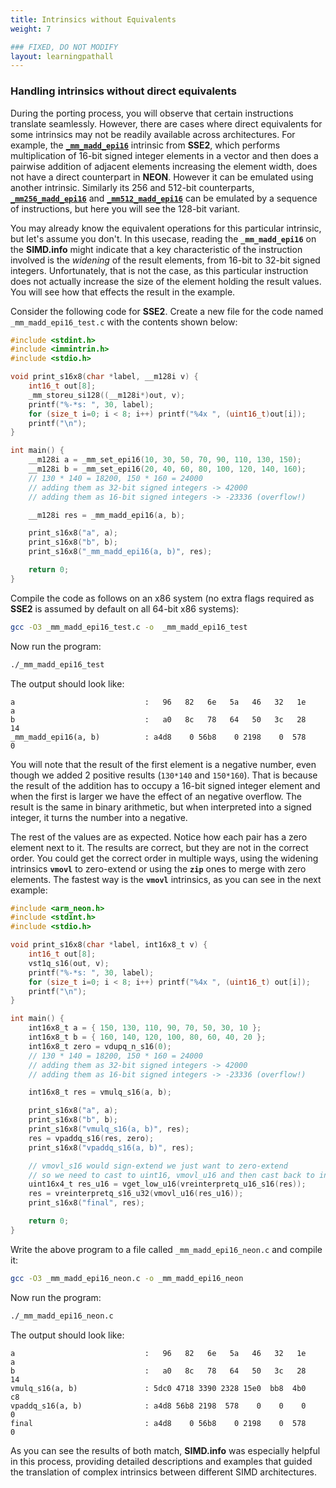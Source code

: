```yaml
---
title: Intrinsics without Equivalents
weight: 7

### FIXED, DO NOT MODIFY
layout: learningpathall
---
```


### Handling intrinsics without direct equivalents

During the porting process, you will observe that certain instructions translate seamlessly. However, there are cases where direct equivalents for some intrinsics may not be readily available across architectures. For example, the [**`_mm_madd_epi16`**](https://simd.info/c_intrinsic/_mm_madd_epi16/) intrinsic from **SSE2**, which performs multiplication of 16-bit signed integer elements in a vector and then does a pairwise addition of adjacent elements increasing the element width, does not have a direct counterpart in **NEON**. However it can be emulated using another intrinsic. Similarly its 256 and 512-bit counterparts, [**`_mm256_madd_epi16`**](https://simd.info/c_intrinsic/_mm256_madd_epi16/) and [**`_mm512_madd_epi16`**](https://simd.info/c_intrinsic/_mm512_madd_epi16/) can be emulated by a sequence of instructions, but here you will see the 128-bit variant.

You may already know the equivalent operations for this particular intrinsic, but let's assume you don't. In this usecase, reading the **`_mm_madd_epi16`** on the **SIMD.info** might indicate that a key characteristic of the instruction involved is the *widening* of the result elements, from 16-bit to 32-bit signed integers. Unfortunately, that is not the case, as this particular instruction does not actually increase the size of the element holding the result values. You will see how that effects the result in the example.

Consider the following code for **SSE2**. Create a new file for the code named `_mm_madd_epi16_test.c` with the contents shown below:

```C
#include <stdint.h>
#include <immintrin.h>
#include <stdio.h>

void print_s16x8(char *label, __m128i v) {
    int16_t out[8];
    _mm_storeu_si128((__m128i*)out, v);
    printf("%-*s: ", 30, label);
    for (size_t i=0; i < 8; i++) printf("%4x ", (uint16_t)out[i]);
    printf("\n");
}

int main() {
    __m128i a = _mm_set_epi16(10, 30, 50, 70, 90, 110, 130, 150);
    __m128i b = _mm_set_epi16(20, 40, 60, 80, 100, 120, 140, 160);
    // 130 * 140 = 18200, 150 * 160 = 24000
    // adding them as 32-bit signed integers -> 42000
    // adding them as 16-bit signed integers -> -23336 (overflow!)

    __m128i res = _mm_madd_epi16(a, b);

    print_s16x8("a", a);
    print_s16x8("b", b);
    print_s16x8("_mm_madd_epi16(a, b)", res);

    return 0;
}
```

Compile the code as follows on an x86 system (no extra flags required as **SSE2** is assumed by default on all 64-bit x86 systems):
```bash
gcc -O3 _mm_madd_epi16_test.c -o  _mm_madd_epi16_test
```

Now run the program:
```bash
./_mm_madd_epi16_test
```

The output should look like: 
```output
a                             :   96   82   6e   5a   46   32   1e    a
b                             :   a0   8c   78   64   50   3c   28   14
_mm_madd_epi16(a, b)          : a4d8    0 56b8    0 2198    0  578    0
```

You will note that the result of the first element is a negative number, even though we added 2 positive results (`130*140` and `150*160`). That is because the result of the addition has to occupy a 16-bit signed integer element and when the first is larger we have the effect of an negative overflow. The result is the same in binary arithmetic, but when interpreted into a signed integer, it turns the number into a negative.

The rest of the values are as expected. Notice how each pair has a zero element next to it. The results are correct, but they are not in the correct order. You could get the correct order in multiple ways, using the widening intrinsics **`vmovl`** to zero-extend or using the **`zip`** ones to merge with zero elements. The fastest way is the **`vmovl`** intrinsics, as you can see in the next example:

```C
#include <arm_neon.h>
#include <stdint.h>
#include <stdio.h>

void print_s16x8(char *label, int16x8_t v) {
    int16_t out[8];
    vst1q_s16(out, v);
    printf("%-*s: ", 30, label);
    for (size_t i=0; i < 8; i++) printf("%4x ", (uint16_t) out[i]);
    printf("\n");
}

int main() {
    int16x8_t a = { 150, 130, 110, 90, 70, 50, 30, 10 };
    int16x8_t b = { 160, 140, 120, 100, 80, 60, 40, 20 };
    int16x8_t zero = vdupq_n_s16(0);
    // 130 * 140 = 18200, 150 * 160 = 24000
    // adding them as 32-bit signed integers -> 42000
    // adding them as 16-bit signed integers -> -23336 (overflow!)

    int16x8_t res = vmulq_s16(a, b);

    print_s16x8("a", a);
    print_s16x8("b", b);
    print_s16x8("vmulq_s16(a, b)", res);
    res = vpaddq_s16(res, zero);
    print_s16x8("vpaddq_s16(a, b)", res);

    // vmovl_s16 would sign-extend we just want to zero-extend
    // so we need to cast to uint16, vmovl_u16 and then cast back to int16
    uint16x4_t res_u16 = vget_low_u16(vreinterpretq_u16_s16(res));
    res = vreinterpretq_s16_u32(vmovl_u16(res_u16));
    print_s16x8("final", res);

    return 0;
}
```

Write the above program to a file called `_mm_madd_epi16_neon.c` and compile it:

```bash
gcc -O3 _mm_madd_epi16_neon.c -o _mm_madd_epi16_neon
```

Now run the program:
```bash
./_mm_madd_epi16_neon.c
```

The output should look like: 
```output
a                             :   96   82   6e   5a   46   32   1e    a
b                             :   a0   8c   78   64   50   3c   28   14
vmulq_s16(a, b)               : 5dc0 4718 3390 2328 15e0  bb8  4b0   c8
vpaddq_s16(a, b)              : a4d8 56b8 2198  578    0    0    0    0
final                         : a4d8    0 56b8    0 2198    0  578    0
```

As you can see the results of both match, **SIMD.info** was especially helpful in this process, providing detailed descriptions and examples that guided the translation of complex intrinsics between different SIMD architectures.


